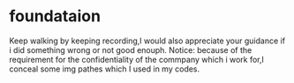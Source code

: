# foundataion
Keep walking by keeping recording,I would also appreciate your guidance if i did something wrong or not good enouph.
Notice: because of the requirement for the confidentiality of the commpany which i work for,I conceal some img pathes which I used in my codes.
